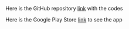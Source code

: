 Here is the GitHub repository [link](https://github.com/KelvenLim/MAD-ASG1) with the codes

Here is the Google Play Store [link](https://play.google.com/store/apps/details?id=sg.edu.np.mad.combinedpages&hl=en) to see the app
